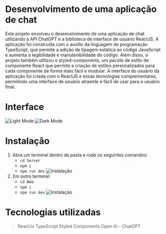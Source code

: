 # Desenvolvimento de uma aplicação de chat

<p> Este projeto envolveu o desenvolvimento de uma aplicação de chat utilizando a API ChatGPT e a biblioteca de interface de usuário ReactJS. A aplicação foi construída com o auxílio da linguagem de programação TypeScript, que permite a adição de tipagem estática ao código JavaScript e aumenta a legibilidade e manutenibilidade do código. Além disso, o projeto também utilizou o styled-components, um pacote de estilo de componente React que permite a criação de estilos personalizados para cada componente de forma mais fácil e modular. A interface do usuário da aplicação foi criada com o ReactJS e essas tecnologias complementares, permitindo uma interface de usuário atraente e fácil de usar para o usuário final.</p>

# Interface

![Light Mode](https://cdn.discordapp.com/attachments/1036463893234585670/1061132646056468480/Screenshot_9.png)
![Dark Mode](https://media.discordapp.net/attachments/1036463893234585670/1061132645662199928/Screenshot_8.png?width=1191&height=670)

# Instalação

1. Abra um terminal dentro da pasta e rode os seguintes comandos:
   - `cd Server`
   - `npm i`
   - `npm run dev`
![Instalação](https://media.discordapp.net/attachments/1036463893234585670/1061133960966582313/Screenshot_11.png)
2. Em outro terminal:
   - `cd Web`
   - `npm i`
   - `npm run dev`
![Instalação](https://media.discordapp.net/attachments/1036463893234585670/1061134249907986492/Screenshot_12.png)

# Tecnologias utilizadas
> ReactJs
> TypeScript
> Styled Components
> Open Ai - ChatGPT

